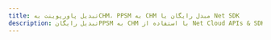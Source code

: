 ---title: تبدیل پاورپوینت بهCHM، PPSM به CHM مبدل رایگان یا Net SDKdescription: تبدیل رایگانPPSM به CHM با استفاده از Net Cloud APIs & SDK. همچنین اسناد Microsoft PowerPoint را در Cloud ایجاد، ویرایش و رندر کنید.---